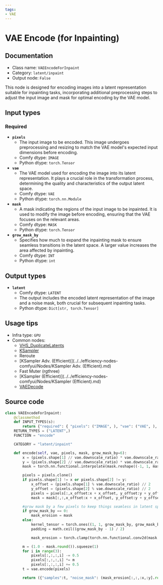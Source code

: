 ```yaml
---
tags:
- VAE
---
```


# VAE Encode (for Inpainting)
## Documentation
- Class name: `VAEEncodeForInpaint`
- Category: `latent/inpaint`
- Output node: `False`

This node is designed for encoding images into a latent representation suitable for inpainting tasks, incorporating additional preprocessing steps to adjust the input image and mask for optimal encoding by the VAE model.
## Input types
### Required
- **`pixels`**
    - The input image to be encoded. This image undergoes preprocessing and resizing to match the VAE model's expected input dimensions before encoding.
    - Comfy dtype: `IMAGE`
    - Python dtype: `torch.Tensor`
- **`vae`**
    - The VAE model used for encoding the image into its latent representation. It plays a crucial role in the transformation process, determining the quality and characteristics of the output latent space.
    - Comfy dtype: `VAE`
    - Python dtype: `torch.nn.Module`
- **`mask`**
    - A mask indicating the regions of the input image to be inpainted. It is used to modify the image before encoding, ensuring that the VAE focuses on the relevant areas.
    - Comfy dtype: `MASK`
    - Python dtype: `torch.Tensor`
- **`grow_mask_by`**
    - Specifies how much to expand the inpainting mask to ensure seamless transitions in the latent space. A larger value increases the area affected by inpainting.
    - Comfy dtype: `INT`
    - Python dtype: `int`
## Output types
- **`latent`**
    - Comfy dtype: `LATENT`
    - The output includes the encoded latent representation of the image and a noise mask, both crucial for subsequent inpainting tasks.
    - Python dtype: `Dict[str, torch.Tensor]`
## Usage tips
- Infra type: `GPU`
- Common nodes:
    - [VHS_DuplicateLatents](../../ComfyUI-VideoHelperSuite/Nodes/VHS_DuplicateLatents.md)
    - [KSampler](../../Comfy/Nodes/KSampler.md)
    - Reroute
    - [KSampler Adv. (Efficient)](../../efficiency-nodes-comfyui/Nodes/KSampler Adv. (Efficient).md)
    - Fast Muter (rgthree)
    - [KSampler (Efficient)](../../efficiency-nodes-comfyui/Nodes/KSampler (Efficient).md)
    - [VAEDecode](../../Comfy/Nodes/VAEDecode.md)



## Source code
```python
class VAEEncodeForInpaint:
    @classmethod
    def INPUT_TYPES(s):
        return {"required": { "pixels": ("IMAGE", ), "vae": ("VAE", ), "mask": ("MASK", ), "grow_mask_by": ("INT", {"default": 6, "min": 0, "max": 64, "step": 1}),}}
    RETURN_TYPES = ("LATENT",)
    FUNCTION = "encode"

    CATEGORY = "latent/inpaint"

    def encode(self, vae, pixels, mask, grow_mask_by=6):
        x = (pixels.shape[1] // vae.downscale_ratio) * vae.downscale_ratio
        y = (pixels.shape[2] // vae.downscale_ratio) * vae.downscale_ratio
        mask = torch.nn.functional.interpolate(mask.reshape((-1, 1, mask.shape[-2], mask.shape[-1])), size=(pixels.shape[1], pixels.shape[2]), mode="bilinear")

        pixels = pixels.clone()
        if pixels.shape[1] != x or pixels.shape[2] != y:
            x_offset = (pixels.shape[1] % vae.downscale_ratio) // 2
            y_offset = (pixels.shape[2] % vae.downscale_ratio) // 2
            pixels = pixels[:,x_offset:x + x_offset, y_offset:y + y_offset,:]
            mask = mask[:,:,x_offset:x + x_offset, y_offset:y + y_offset]

        #grow mask by a few pixels to keep things seamless in latent space
        if grow_mask_by == 0:
            mask_erosion = mask
        else:
            kernel_tensor = torch.ones((1, 1, grow_mask_by, grow_mask_by))
            padding = math.ceil((grow_mask_by - 1) / 2)

            mask_erosion = torch.clamp(torch.nn.functional.conv2d(mask.round(), kernel_tensor, padding=padding), 0, 1)

        m = (1.0 - mask.round()).squeeze(1)
        for i in range(3):
            pixels[:,:,:,i] -= 0.5
            pixels[:,:,:,i] *= m
            pixels[:,:,:,i] += 0.5
        t = vae.encode(pixels)

        return ({"samples":t, "noise_mask": (mask_erosion[:,:,:x,:y].round())}, )

```
